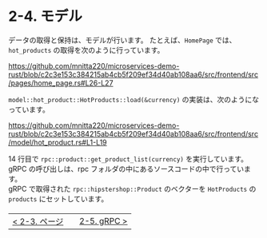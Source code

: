 # 2-4. モデル

データの取得と保持は、モデルが行います。
たとえば、`HomePage` では、 `hot_products` の取得を次のように行っています。

https://github.com/mnitta220/microservices-demo-rust/blob/c2c3e153c384215ab4cb5f209ef34d40ab108aa6/src/frontend/src/pages/home_page.rs#L26-L27

`model::hot_product::HotProducts::load(&currency)` の実装は、次のようになっています。

https://github.com/mnitta220/microservices-demo-rust/blob/c2c3e153c384215ab4cb5f209ef34d40ab108aa6/src/frontend/src/model/hot_product.rs#L1-L19

14 行目で `rpc::product::get_product_list(currency)` を実行しています。gRPC の呼び出しは、rpc フォルダの中にあるソースコードの中で行っています。  
gRPC で取得された `rpc::hipstershop::Product` のベクターを `HotProducts` の `products` にセットしています。

<table style="width: 90%; margin-top: 20px;">
<tr>
<td style="text-align: left"><a href="./2-3.page.md">&lt;&nbsp;2-3. ページ</a></td>
<td></td>
<td style="text-align: right"><a href="./2-5.rpc.md">2-5. gRPC&nbsp;&gt;</a></td>
</tr>
</table>
